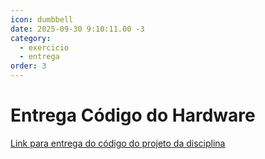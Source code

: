 ```yaml
---
icon: dumbbell
date: 2025-09-30 9:10:11.00 -3
category:
  - exercicio
  - entrega
order: 3
---
```


# Entrega Código do Hardware

[Link para entrega do código do projeto da disciplina](https://classroom.github.com/a/_OKBT52k)

